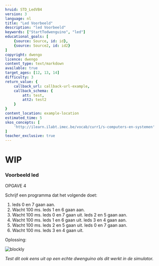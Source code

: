 ```yaml
---
hruid: STD_LedVB4
version: 3
language: nl
title: "Led Voorbeeld"
description: "led Voorbeeld"
keywords: ["StartTodwenguino", "led"]
educational_goals: [
    {source: Source, id: id}, 
    {source: Source2, id: id2}
]
copyright: dwengo
licence: dwengo
content_type: text/markdown
available: true
target_ages: [12, 13, 14]
difficulty: 3
return_value: {
    callback_url: callback-url-example,
    callback_schema: {
        att: test,
        att2: test2
    }
}
content_location: example-location
estimated_time: 5
skos_concepts: [
    'http://ilearn.ilabt.imec.be/vocab/curr1/s-computers-en-systemen'
]
teacher_exclusive: true
---
```

# WIP
### Voorbeeld led
OPGAVE 4

Schrijf een programma dat het volgende doet:

1. leds 0 en 7 gaan aan.
2. Wacht 100 ms. leds 1 en 6 gaan aan.
3. Wacht 100 ms. leds 0 en 7 gaan uit. leds 2 en 5 gaan aan.
4. Wacht 100 ms. leds 1 en 6 gaan uit. leds 3 en 4 gaan aan.
5. Wacht 100 ms. leds 2 en 5 gaan uit. leds 0 en 7 gaan aan.
6. Wacht 100 ms. leds 3 en 4 gaan uit.

Oplossing:

![blockly](@learning-object/SRM_LED4/nl/3)

*Test dit ook eens uit op een echte dwenguino als dit werkt in de simulator.*
